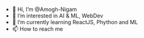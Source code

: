 - 👋 Hi, I’m @Amogh-Nigam
- 👀 I’m interested in AI & ML, WebDev
- 🌱 I’m currently learning ReactJS, Phython and ML
- 📫 How to reach me 

<!---
Amogh-Nigam/Amogh-Nigam is a ✨ special ✨ repository because its `README.md` (this file) appears on your GitHub profile.
You can click the Preview link to take a look at your changes.
--->
